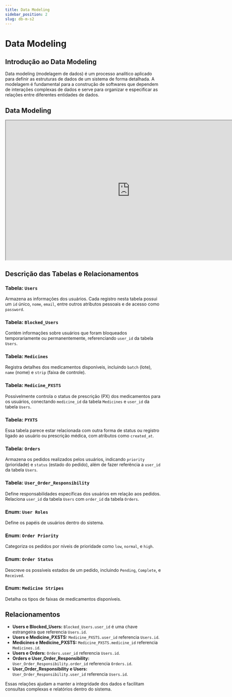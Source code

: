 ```yaml
---
title: Data Modeling
sidebar_position: 2
slug: db-m-s2
---
```


# Data Modeling

## Introdução ao Data Modeling

Data modeling (modelagem de dados) é um processo analítico aplicado para definir as estruturas de dados de um sistema de forma detalhada. A modelagem é fundamental para a construção de softwares que dependem de interações complexas de dados e serve para organizar e especificar as relações entre diferentes entidades de dados.

## Data Modeling

<iframe style={{border: '1px solid rgba(0, 0, 0, 0.1)'}} width="800" height="450" src="https://www.figma.com/embed?embed_host=share&url=https%3A%2F%2Fwww.figma.com%2Fboard%2FxggCxik3wb2kWjVX4Pv1yr%2FDiagrama---Modelo-de-Entidade-de-Relacionamento%3Fnode-id%3D0%253A1%26t%3DZP6TKAAmQmy0g2aQ-1" allowfullscreen></iframe>

## Descrição das Tabelas e Relacionamentos

### Tabela: `Users`

Armazena as informações dos usuários. Cada registro nesta tabela possui um `id` único, `nome`, `email`, entre outros atributos pessoais e de acesso como `password`.

### Tabela: `Blocked_Users`

Contém informações sobre usuários que foram bloqueados temporariamente ou permanentemente, referenciando `user_id` da tabela `Users`.

### Tabela: `Medicines`

Registra detalhes dos medicamentos disponíveis, incluindo `batch` (lote), `name` (nome) e `strip` (faixa de controle).

### Tabela: `Medicine_PXSTS`

Possivelmente controla o status de prescrição (PX) dos medicamentos para os usuários, conectando `medicine_id` da tabela `Medicines` e `user_id` da tabela `Users`.

### Tabela: `PYXTS`

Essa tabela parece estar relacionada com outra forma de status ou registro ligado ao usuário ou prescrição médica, com atributos como `created_at`.

### Tabela: `Orders`

Armazena os pedidos realizados pelos usuários, indicando `priority` (prioridade) e `status` (estado do pedido), além de fazer referência a `user_id` da tabela `Users`.

### Tabela: `User_Order_Responsibility`

Define responsabilidades específicas dos usuários em relação aos pedidos. Relaciona `user_id` da tabela `Users` com `order_id` da tabela `Orders`.

### Enum: `User Roles`

Define os papéis de usuários dentro do sistema.

### Enum: `Order Priority`

Categoriza os pedidos por níveis de prioridade como `low`, `normal`, e `high`.

### Enum: `Order Status`

Descreve os possíveis estados de um pedido, incluindo `Pending`, `Complete`, e `Received`.

### Enum: `Medicine Stripes`

Detalha os tipos de faixas de medicamentos disponíveis.

## Relacionamentos

- **Users e Blocked_Users:** `Blocked_Users.user_id` é uma chave estrangeira que referencia `Users.id`.
- **Users e Medicine_PXSTS:** `Medicine_PXSTS.user_id` referencia `Users.id`.
- **Medicines e Medicine_PXSTS:** `Medicine_PXSTS.medicine_id` referencia `Medicines.id`.
- **Users e Orders:** `Orders.user_id` referencia `Users.id`.
- **Orders e User_Order_Responsibility:** `User_Order_Responsibility.order_id` referencia `Orders.id`.
- **User_Order_Responsibility e Users:** `User_Order_Responsibility.user_id` referencia `Users.id`.

Essas relações ajudam a manter a integridade dos dados e facilitam consultas complexas e relatórios dentro do sistema.
